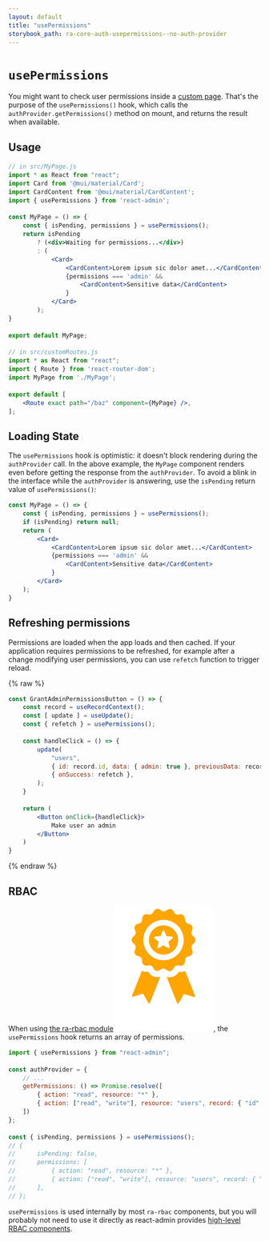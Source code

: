 ```yaml
---
layout: default
title: "usePermissions"
storybook_path: ra-core-auth-usepermissions--no-auth-provider
---
```


# `usePermissions`

You might want to check user permissions inside a [custom page](./CustomRoutes.md). That's the purpose of the `usePermissions()` hook, which calls the `authProvider.getPermissions()` method on mount, and returns the result when available.

## Usage

```jsx
// in src/MyPage.js
import * as React from "react";
import Card from '@mui/material/Card';
import CardContent from '@mui/material/CardContent';
import { usePermissions } from 'react-admin';

const MyPage = () => {
    const { isPending, permissions } = usePermissions();
    return isPending
        ? (<div>Waiting for permissions...</div>)
        : (
            <Card>
                <CardContent>Lorem ipsum sic dolor amet...</CardContent>
                {permissions === 'admin' &&
                    <CardContent>Sensitive data</CardContent>
                }
            </Card>
        );
}

export default MyPage;

// in src/customRoutes.js
import * as React from "react";
import { Route } from 'react-router-dom';
import MyPage from './MyPage';

export default [
    <Route exact path="/baz" component={MyPage} />,
];
```

## Loading State

The `usePermissions` hook is optimistic: it doesn't block rendering during the `authProvider` call. In the above example, the `MyPage` component renders even before getting the response from the `authProvider`. To avoid a blink in the interface while the `authProvider` is answering, use the `isPending` return value of `usePermissions()`:

```jsx
const MyPage = () => {
    const { isPending, permissions } = usePermissions();
    if (isPending) return null;
    return (
        <Card>
            <CardContent>Lorem ipsum sic dolor amet...</CardContent>
            {permissions === 'admin' &&
                <CardContent>Sensitive data</CardContent>
            }
        </Card>
    );
}
```

## Refreshing permissions

Permissions are loaded when the app loads and then cached. If your application requires permissions to be refreshed, for example after a change modifying user permissions, you can use `refetch` function to trigger reload.

{% raw %}
```jsx
const GrantAdminPermissionsButton = () => {
    const record = useRecordContext();
    const [ update ] = useUpdate();
    const { refetch } = usePermissions();

    const handleClick = () => {
        update(
            "users",
            { id: record.id, data: { admin: true }, previousData: record },
            { onSuccess: refetch },
        );
    }

    return (
        <Button onClick={handleClick}>
            Make user an admin
        </Button>
    )
}
```
{% endraw %}

## RBAC

When using [the ra-rbac module](https://react-admin-ee.marmelab.com/documentation/ra-rbac)<img class="icon" src="../img/premium.svg" alt="React Admin Enterprise Edition icon" />, the `usePermissions` hook returns an array of permissions.

```jsx
import { usePermissions } from "react-admin";

const authProvider = {
    // ...
    getPermissions: () => Promise.resolve([
        { action: "read", resource: "*" },
        { action: ["read", "write"], resource: "users", record: { "id": "123" } },
    ])
};

const { isPending, permissions } = usePermissions();
// {
//      isPending: false,
//      permissions: [
//          { action: "read", resource: "*" },
//          { action: ["read", "write"], resource: "users", record: { "id": "123" } },
//      ],
// };
```

`usePermissions` is used internally by most `ra-rbac` components, but you will probably not need to use it directly as react-admin provides [high-level RBAC components](./AuthRBAC.md#components).

